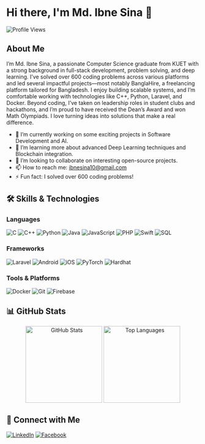 # Hi there, I'm Md. Ibne Sina 👋

![Profile Views](https://komarev.com/ghpvc/?username=ibnesina)



## About Me
I’m Md. Ibne Sina, a passionate Computer Science graduate from KUET with a strong background in full-stack development, problem solving, and deep learning. I’ve solved over 600 coding problems across various platforms and led several impactful projects—most notably BanglaHire, a freelancing platform tailored for Bangladesh. I enjoy building scalable systems, and I’m comfortable working with technologies like C++, Python, Laravel, and Docker. Beyond coding, I’ve taken on leadership roles in student clubs and hackathons, and I’m proud to have received the Dean’s Award and won Math Olympiads. I love turning ideas into solutions that make a real difference.

- 🔭 I’m currently working on some exciting projects in Software Development and AI.
- 🌱 I’m learning more about advanced Deep Learning techniques and Blockchain integration.
- 🤝 I’m looking to collaborate on interesting open-source projects.
- 📫 How to reach me: [ibnesina10@gmail.com](mailto:ibnesina10@gmail.com)
- ⚡ Fun fact: I solved over 600 coding problems!

## 🛠️ Skills & Technologies
### Languages
![C](https://img.shields.io/badge/C-00599C?style=flat&logo=c&logoColor=white)
![C++](https://img.shields.io/badge/C++-00599C?style=flat&logo=c%2B%2B&logoColor=white)
![Python](https://img.shields.io/badge/Python-3776AB?style=flat&logo=python&logoColor=white)
![Java](https://img.shields.io/badge/Java-007396?style=flat&logo=java&logoColor=white)
![JavaScript](https://img.shields.io/badge/JavaScript-F7DF1E?style=flat&logo=javascript&logoColor=black)
![PHP](https://img.shields.io/badge/PHP-777BB4?style=flat&logo=php&logoColor=white)
![Swift](https://img.shields.io/badge/Swift-FA7343?style=flat&logo=swift&logoColor=white)
![SQL](https://img.shields.io/badge/SQL-4479A1?style=flat&logo=mysql&logoColor=white)

### Frameworks
![Laravel](https://img.shields.io/badge/Laravel-FF2D20?style=flat&logo=laravel&logoColor=white)
![Android](https://img.shields.io/badge/Android-3DDC84?style=flat&logo=android&logoColor=white)
![iOS](https://img.shields.io/badge/iOS-000000?style=flat&logo=ios&logoColor=white)
![PyTorch](https://img.shields.io/badge/PyTorch-EE4C2C?style=flat&logo=pytorch&logoColor=white)
![Hardhat](https://img.shields.io/badge/Hardhat-000000?style=flat&logo=hardhat&logoColor=white)

### Tools & Platforms
![Docker](https://img.shields.io/badge/Docker-2496ED?style=flat&logo=docker&logoColor=white)
![Git](https://img.shields.io/badge/Git-F05032?style=flat&logo=git&logoColor=white)
![Firebase](https://img.shields.io/badge/Firebase-FFCA28?style=flat&logo=firebase&logoColor=black)

## 📊 GitHub Stats

<p align="center">
  <img src="https://github-readme-stats.vercel.app/api?username=ibnesina&show_icons=true&theme=radical&count_private=true&cache_seconds=60" height="200" alt="GitHub Stats"/>
  <img src="https://github-readme-stats.vercel.app/api/top-langs/?username=ibnesina&layout=compact&theme=radical" height="200" alt="Top Languages"/>
</p>

<!--## 🏆 GitHub Trophies
[![trophy](https://github-profile-trophy.vercel.app/?username=ibnesina&theme=onedark)](https://github.com/ryo-ma/github-profile-trophy)-->

## 💬 Connect with Me
[![LinkedIn](https://img.shields.io/badge/LinkedIn-0A66C2?style=flat&logo=linkedin&logoColor=white)](https://linkedin.com/in/ibnesina10)
[![Facebook](https://img.shields.io/badge/Facebook-1877F2?style=flat&logo=facebook&logoColor=white)](https://www.facebook.com/md.sina.9)

<!--## 📝 Latest Blog Posts
 BLOG-POST-LIST:START 
- [Sample Blog Post Title](#)-->
<!-- BLOG-POST-LIST:END -->
